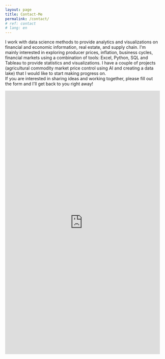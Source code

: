 ```yaml
---
layout: page
title: Contact-Me
permalink: /contact/
# ref: contact
# lang: en
---
```


I work with data science methods to provide analytics and visualizations on financial and economic information,
real estate, and supply chain. I'm mainly interested in exploring producer prices, inflation, business cycles, financial
markets using a combination of tools: Excel, Python, SQL and Tableau to provide statistics and visualizations.
I have a couple of projects (agricultural commodity market price control using AI and creating a data lake) that I would
like to start making progress on.
<br />
If you are interested in sharing ideas and working together, please fill out the form and I'll get back to you right away!
<br />

<iframe src="https://docs.google.com/forms/d/e/1FAIpQLScwvX_F7xEhD3hq3rT9qF_B0_E8LAsREGq7IQ44h0mbFW7hkw/viewform?embedded=true" width="100%" height="856" frameborder="0" marginheight="0" marginwidth="0">Loading...</iframe>
